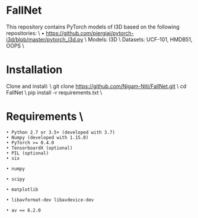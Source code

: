 # FallNet

This repository contains PyTorch models of I3D  based on the following repositories: \\
    • https://github.com/piergiaj/pytorch-i3d/blob/master/pytorch_i3d.py \\
Models: I3D \\
Datasets: UCF-101, HMDB51, OOPS \\

# Installation
Clone and install: \\
git clone https://github.com/Nigam-Niti/FallNet.git \\
cd FallNet \\
pip install -r requirements.txt \\

# Requirements \\
    • Python 2.7 or 3.5+ (developed with 3.7)
    • Numpy (developed with 1.15.0)
    • PyTorch >= 0.4.0
    • TensorboardX (optional)
    • PIL (optional)
    • six
      
    • numpy
      
    • scipy
      
    • matplotlib
      
    • libavformat-dev libavdevice-dev
      
    • av == 6.2.0
